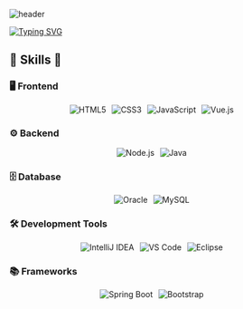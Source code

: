 ![header](https://capsule-render.vercel.app/api?type=waving&color=6994CDEE&text=&animation=twinkling&height=80)

[![Typing SVG](https://readme-typing-svg.demolab.com?font=Alkatra&weight=500&size=45&duration=3500&pause=3&color=6994CDEE&center=false&vCenter=false&multiline=true&repeat=true&width=1000&height=100&lines=Welcome+Kang+jung+mook+GitHub!👋)](https://git.io/typing-svg)

## 🔨 Skills 🔨

### 🖥️ Frontend
<div style="display: flex; flex-wrap: wrap; gap: 10px; justify-content: center;">
  <img src="https://img.shields.io/badge/html5-E34F26?style=flat-square&logo=html5&logoColor=white" alt="HTML5">
  <img src="https://img.shields.io/badge/css-1572B6?style=flat-square&logo=css3&logoColor=white" alt="CSS3">
  <img src="https://img.shields.io/badge/javascript-F7DF1E?style=flat-square&logo=javascript&logoColor=black" alt="JavaScript">
  <img src="https://img.shields.io/badge/vue.js-4FC08D?style=flat-square&logo=vue.js&logoColor=white" alt="Vue.js">
</div>

### ⚙️ Backend
<div style="display: flex; flex-wrap: wrap; gap: 10px; justify-content: center;">
  <img src="https://img.shields.io/badge/node.js-339933?style=for-the-badge&logo=Node.js&logoColor=white" alt="Node.js">
  <img src="https://img.shields.io/badge/java-007396?style=for-the-badge&logo=java&logoColor=white" alt="Java">
</div>

### 🗄️ Database
<div style="display: flex; flex-wrap: wrap; gap: 10px; justify-content: center;">
  <img src="https://img.shields.io/badge/oracle-F80000?style=for-the-badge&logo=oracle&logoColor=white" alt="Oracle">
  <img src="https://img.shields.io/badge/mysql-4479A1?style=for-the-badge&logo=mysql&logoColor=white" alt="MySQL">
</div>

### 🛠️ Development Tools
<div style="display: flex; flex-wrap: wrap; gap: 10px; justify-content: center;">
  <img src="https://img.shields.io/badge/IntelliJ%20IDEA-000000?style=flat-square&logo=intellij-idea&logoColor=white" alt="IntelliJ IDEA">
  <img src="https://img.shields.io/badge/Visual%20Studio%20Code-007ACC?style=flat-square&logo=visual-studio-code&logoColor=white" alt="VS Code">
  <img src="https://img.shields.io/badge/Eclipse%20IDE-2C2255?style=flat-square&logo=eclipse-ide&logoColor=white" alt="Eclipse">
</div>

### 📚 Frameworks
<div style="display: flex; flex-wrap: wrap; gap: 10px; justify-content: center;">
  <img src="https://img.shields.io/badge/Spring%20Boot-6DB33F?style=flat-square&logo=spring-boot&logoColor=white" alt="Spring Boot">
  <img src="https://img.shields.io/badge/Bootstrap-7952B3?style=flat-square&logo=bootstrap&logoColor=white" alt="Bootstrap">
</div>
